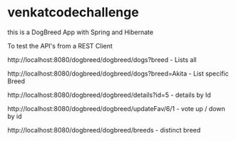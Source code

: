 # venkatcodechallenge
this is a DogBreed  App with Spring and Hibernate 

To test the API's from a REST Client

http://localhost:8080/dogbreed/dogbreed/dogs?breed - Lists all

http://localhost:8080/dogbreed/dogbreed/dogs?breed=Akita - List specific Breed

http://localhost:8080/dogbreed/dogbreed/details?id=5 - details by Id

http://localhost:8080/dogbreed/dogbreed/updateFav/6/1 - vote up / down by id

http://localhost:8080/dogbreed/dogbreed/breeds - distinct breed
